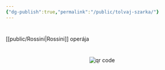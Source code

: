 ```yaml
---
{"dg-publish":true,"permalink":"/public/tolvaj-szarka/"}
---
```


#

[[public/Rossini\|Rossini]] operája



#
<p style="text-align: center;"><img src="https://chart.googleapis.com/chart?cht=qr&chl=https://notes.andrasdenes.com/tolvaj-szarka&chs=180x180&choe=UTF-8&chld=L|2" alt="qr code"></p>

